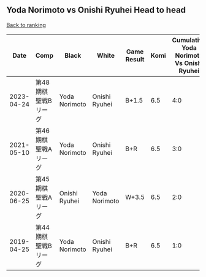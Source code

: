 ## Yoda Norimoto vs Onishi Ryuhei Head to head

[Back to ranking](../../index.md)




| **Date** | **Comp** | **Black** | **White** | **Game Result** | **Komi** | **Cumulative Yoda Norimoto Vs Onishi Ryuhei** | **Yoda Norimoto Streak** | **Onishi Ryuhei Streak** | 
| --- | --- | --- | --- | --- | --- | --- | --- | --- |
| 2023-04-24 | 第48期棋聖戦Bリーグ | Yoda Norimoto | Onishi Ryuhei | B+1.5 | 6.5 | 4:0 | 4 | 0 | 
| 2021-05-10 | 第46期棋聖戦Aリーグ | Yoda Norimoto | Onishi Ryuhei | B+R | 6.5 | 3:0 | 3 | 0 | 
| 2020-06-25 | 第45期棋聖戦Aリーグ | Onishi Ryuhei | Yoda Norimoto | W+3.5 | 6.5 | 2:0 | 2 | 0 | 
| 2019-04-25 | 第44期棋聖戦Bリーグ | Yoda Norimoto | Onishi Ryuhei | B+R | 6.5 | 1:0 | 1 | 0 |




